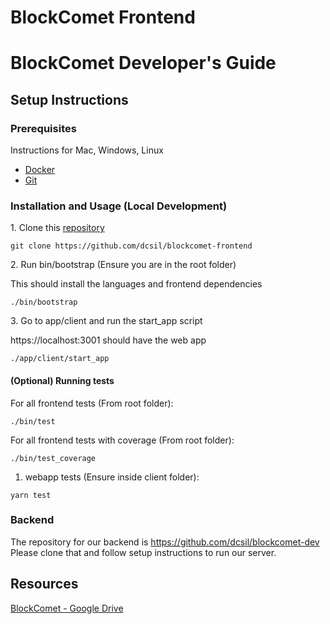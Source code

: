 # BlockComet Frontend

# BlockComet Developer's Guide

## Setup Instructions

### Prerequisites
Instructions for Mac, Windows, Linux
- [Docker](https://docs.docker.com/get-docker/)
- [Git](https://git-scm.com/book/en/v2/Getting-Started-Installing-Git)

### Installation and Usage (Local Development)
1\. Clone this [repository](https://github.com/dcsil/blockcomet-frontend)

```
git clone https://github.com/dcsil/blockcomet-frontend
```


2\. Run bin/bootstrap (Ensure you are in the root folder)             

This should install the languages and frontend dependencies 
```
./bin/bootstrap
```

3\. Go to app/client and run the start_app script 

https://localhost:3001 should have the web app
```
./app/client/start_app
```

#### (Optional) Running tests
For all frontend tests (From root folder):
``` 
./bin/test
```
For all frontend tests with coverage (From root folder):
``` 
./bin/test_coverage
```

1. webapp tests (Ensure inside client folder):
```
yarn test
```

### Backend
The repository for our backend is https://github.com/dcsil/blockcomet-dev
Please clone that and follow setup instructions to run our server. 

## Resources
[BlockComet - Google Drive](https://drive.google.com/drive/folders/1Y2Rrer1_6Pn5j8HI7jxWZaM5FnN1wZ13)
